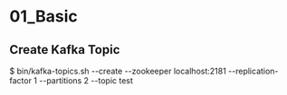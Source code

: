# 01_Basic
## Create Kafka Topic
$ bin/kafka-topics.sh --create --zookeeper localhost:2181 --replication-factor 1 --partitions 2 --topic test
